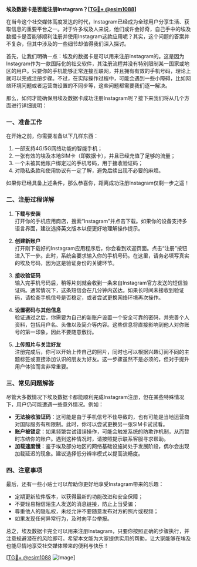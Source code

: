 **埃及数据卡是否能注册Instagram？[[TG💪+ @esim1088](https://t.me/s/esim1088)]**

在当今这个社交媒体高度发达的时代，Instagram已经成为全球用户分享生活、获取信息的重要平台之一。对于许多埃及人来说，他们或许会好奇，自己手中的埃及数据卡是否能够顺利注册并使用Instagram这款应用呢？其实，这个问题的答案并不复杂，但其中涉及的一些细节却值得我们深入探讨。

首先，让我们明确一点：埃及的数据卡是可以用来注册Instagram的。这是因为Instagram作为一款国际化的社交软件，其注册流程并没有特别限制某一国家或地区的用户。只要你的手机能够正常连接互联网，并且拥有有效的手机号码，理论上就可以完成注册步骤。不过，在实际操作过程中，可能会遇到一些小障碍，比如网络环境问题或者运营商设置的不同步等，这些问题都需要我们逐一解决。

那么，如何才能确保用埃及数据卡成功注册Instagram呢？接下来我们将从几个方面进行详细说明：

### **一、准备工作**
在开始之前，你需要准备以下几样东西：
1. 一部支持4G/5G网络功能的智能手机；
2. 一张有效的埃及本地SIM卡（即数据卡），并且已经充值了足够的流量；
3. 一个未被其他账户绑定过的手机号码，用于接收验证码；
4. 对隐私条款和使用协议有一定了解，避免后续出现不必要的麻烦。

如果你已经具备上述条件，那么恭喜你，距离成功注册Instagram仅剩一步之遥！

### **二、注册过程详解**
1. **下载与安装**  
   打开你的手机应用商店，搜索“Instagram”并点击下载。如果你的设备支持多语言界面，建议选择英文版本以便更好地理解操作提示。

2. **创建新账户**  
   打开刚下载好的Instagram应用程序后，你会看到欢迎页面。点击“注册”按钮进入下一步。此时，系统会要求输入你的手机号码。在这里，请务必填写真实的埃及号码，因为这是验证身份的关键环节。

3. **接收验证码**  
   输入完手机号码后，稍等片刻就会收到一条来自Instagram官方发送的短信验证码。通常情况下，这条短信会在几分钟内送达。如果长时间未接收到验证码，请检查手机信号是否稳定，或者尝试更换网络环境再次操作。

4. **设置密码与其他信息**  
   验证通过之后，你需要为自己的新账户设置一个安全可靠的密码，并完善个人资料，包括用户名、头像以及简介等内容。这些信息将直接影响到他人对你账号的第一印象，因此不要随意敷衍。

5. **上传照片与关注好友**  
   注册完成后，你可以开始上传自己的照片，同时也可以根据兴趣订阅不同的主题标签或直接添加认识的朋友为好友。这一步骤虽然不是必须的，但对于提升用户体验而言非常重要。

### **三、常见问题解答**
尽管大多数情况下埃及数据卡都能顺利完成Instagram注册，但在某些特殊情况下，用户仍可能遭遇一些意外情况。例如：
- **无法接收验证码**：这可能是由于手机信号不佳导致的，也有可能是当地运营商对国际服务有所限制。此时，你可以尝试更换另一张SIM卡试试看。
- **账户被锁定**：如果频繁尝试错误操作，可能会触发系统的防欺诈机制，从而暂时冻结你的账户。遇到这种情况时，请按照提示联系客服寻求帮助。
- **加载速度慢**：鉴于埃及部分地区的网络基础设施尚处于发展阶段，偶尔会出现加载延迟的现象。建议选择低分辨率模式以提高流畅度。

### **四、注意事项**
最后，还有一些小贴士可以帮助你更好地享受Instagram带来的乐趣：
- 定期更新软件版本，以获得最新的功能改进和安全保障；
- 不要轻易相信陌生人发送的消息链接，防止上当受骗；
- 尊重他人的隐私权，未经允许不要随意发布对方的照片或视频；
- 如果发现任何异常行为，及时向平台举报。

总之，埃及数据卡完全可以用来注册Instagram，只要你按照正确的步骤执行，并注意规避潜在的风险即可。希望本文能为大家提供实用的帮助，让大家能够在埃及也能尽情地享受社交媒体带来的便利与快乐！

[[TG💪+ @esim1088](https://t.me/s/esim1088) ![Image](https://i.postimg.cc/4NQfJmqS/Snipaste-2025-05-13-00-14-12.png)]